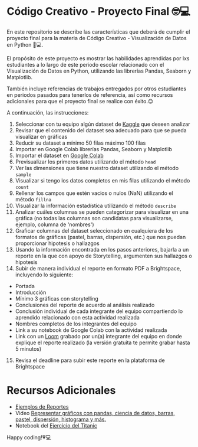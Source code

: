 # Código Creativo - Proyecto Final 🤓💻

En este repositorio se describe las características que deberá de cumplir el proyecto final para la materia de Código Creativo - Visualización de Datos en Python 🐍💻.

El propósito de este proyecto es mostrar las habilidades aprendidas por lxs estudiantes a lo largo de este periodo escolar relacionado con  el Visualización de Datos en Python, utilizando las librerías Pandas, Seaborn y Matplotlib.

También incluye referencias de trabajos entregados por otros estudiantes en periodos pasados para tenerlos de referencia, así como recursos adicionales para que el proyecto final se realice con éxito.😉

A continuación, las instrucciones:

1. Seleccionar con tu equipo algún dataset de [Kaggle](https://www.kaggle.com/) que deseen analizar
2. Revisar que el contenido del dataset sea adecuado para que se pueda visualizar en gráficas
3. Reducir su dataset a mínimo 50 filas máximo 100 filas
4. Importar en Google Colab librerías Pandas, Seaborn y Matplotlib
5. Importar el dataset en [Google Colab](https://colab.research.google.com/)
6. Previsualizar los primeros datos utilizando el método `head`
7. Ver las dimensiones que tiene nuestro dataset utilizando el método `sample`
8. Visualizar si tengo los datos completos en mis filas utilizando el método `count`
9. Rellenar los campos que estén vacios o nulos (NaN) utilizando el método `fillna`
10. Visualizar la información estadística utilizando el método `describe`
11. Analizar cuáles columnas se pueden categorizar para visualizar en una gráfica (no todas las columnas son candidatas para visualizarse, ejemplo, columna de 'nombres')
12. Graficar columnas del dataset seleccionado en cualquiera de los formatos de gráficas (pastel, barras, dispersión, etc.) que nos puedan proporcionar hipotesis o hallazgos
13. Usando la información encontrada en los pasos anteriores, bajarla a un reporte en la que con apoyo de Storytelling, argumenten sus hallazgos o hipotesis
14. Subir de manera individual el reporte en formato PDF a Brightspace, incluyendo lo siguiente:
   - Portada
   - Introducción
   - Mínimo 3 gráficas con storytelling
   - Conclusiones del reporte de acuerdo al análisis realizado
   - Conclusión individual de cada integrante del equipo compartiendo lo aprendido relacionado con esta actividad realizada
   - Nombres completos de los integrantes del equipo
   - Link a su notebook de Google Colab con la actividad realizada 
   - Link con un [Loom](https://loom.com/) grabado por un(a) integrante del equipo en donde explique el reporte realizado (la versión gratuita te permite grabar hasta 5 minutos)
15. Revisa el deadline para subir este reporte en la plataforma de Brightspace


# Recursos Adicionales
* [Ejemplos de Reportes](https://drive.google.com/drive/folders/1lwjDgJMu1tDFRXjYPaFUHUpgQgtw9oEP?usp=share_link)
* Video [Representar gráficos con pandas, ciencia de datos, barras, pastel, dispersión, histograma y más.](https://youtu.be/JUPi6Oo8stQ)
* Notebook del [Ejercicio del Titanic](https://colab.research.google.com/drive/1fMmvYpT4I4O06JaqpmHvXDaHs_7lg4Ru?usp=sharing)


Happy coding!💗💻
